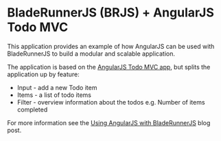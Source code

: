 # BladeRunnerJS (BRJS) + AngularJS Todo MVC

This application provides an example of how AngularJS can be used with BladeRunnerJS to build a modular and scalable application.

The application is based on the [AngularJS Todo MVC app](https://github.com/tastejs/todomvc/tree/gh-pages/architecture-examples/angularjs), but splits the application up by feature:

* Input - add a new Todo item
* Items - a list of todo items
* Filter - overview information about the todos e.g. Number of items completed

For more information see the [Using AngularJS with BladeRunnerJS](#TODO) blog post.
